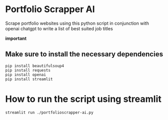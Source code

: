 # Portfolio Scrapper AI 
Scrape portfolio websites using this python script in conjunction with openai chatgpt to write a list of best suited job titles

**important**
## Make sure to install the necessary dependencies

```
pip install beautifulsoup4
pip install requests
pip install openai
pip install streamlit
```

# How to run the script using streamlit 

```
streamlit run ./portfolioscrapper-ai.py
```
